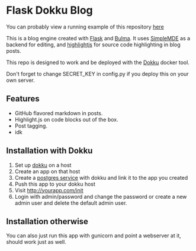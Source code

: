 # Flask Dokku Blog

You can probably view a running example of this repository [here](http://blog.adamlamers.com)

This is a blog engine created with [Flask](http://flask.pocoo.org/) and
[Bulma](http://bulma.io). It uses [SimpleMDE](https://simplemde.com/) as a backend for editing, and
[highlightjs](https://highlightjs.org/) for source code highlighting in blog posts.

This repo is designed to work and be deployed with the [Dokku](http://dokku.io) docker tool.

Don't forget to change SECRET_KEY in config.py if you deploy this on your own server.

## Features

* GitHub flavored markdown in posts.
* Highlight.js on code blocks out of the box.
* Post tagging.
* idk

Installation with Dokku
------------------

1. Set up [dokku](http://dokku.viewdocs.io/dokku/getting-started/installation/) on a host
2. Create an app on that host
3. Create a [postgres service](https://github.com/dokku/dokku-postgres) with dokku and link it to the app you created
4. Push this app to your dokku host
5. Visit http://yourapp.com/init
6. Login with admin/password and change the password or create a new admin user and delete the
   default admin user.

Installation otherwise
----------------------

You can also just run this app with gunicorn and point a webserver at it, should work just as well.

